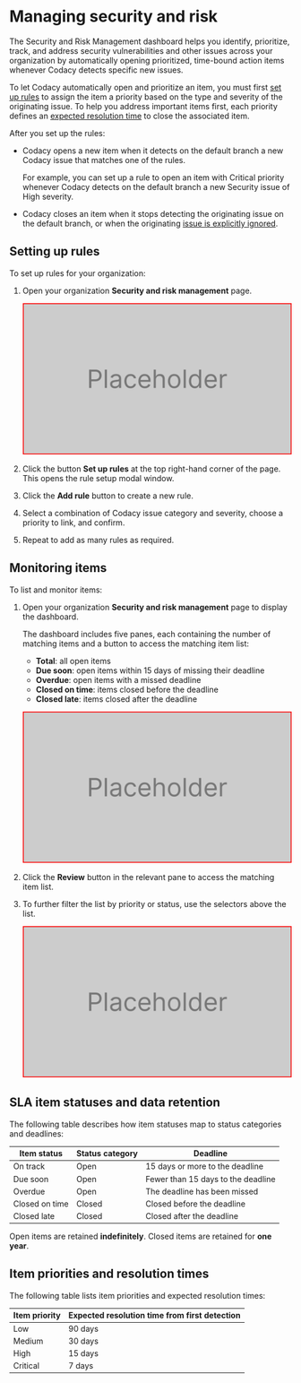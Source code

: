 <!--
TODO

- Tweak page title. Options
  - Managing security vulnerabilities and risk
-->

# Managing security and risk <!-- *** Concepts *** -->

The Security and Risk Management dashboard helps you identify, prioritize, track, and address security vulnerabilities and other issues across your organization by automatically opening prioritized, time-bound action items whenever Codacy detects specific new issues.

To let Codacy automatically open and prioritize an item, you must first [set up rules](#setting-up-rules) to assign the item a priority based on the type and severity of the originating issue. To help you address important items first, each priority defines an [expected resolution time](#item-priorities-and-resolution-times) to close the associated item.

After you set up the rules:

-   Codacy opens a new item when it detects on the default branch a new Codacy issue that matches one of the rules.

    For example, you can set up a rule to open an item with Critical priority whenever Codacy detects on the default branch a new Security issue of High severity.

-   Codacy closes an item when it stops detecting the originating issue on the default branch, or when the originating [issue is explicitly ignored](../repositories/issues.md#ignoring-and-managing-issues).

<!-- *** Tasks *** -->
## Setting up rules

To set up rules for your organization:

1.  Open your organization **Security and risk management** page.

    ![Security and risk management dashboard](images/placeholder.png)

1.  Click the button **Set up rules** at the top right-hand corner of the page. This opens the rule setup modal window.

1.  Click the **Add rule** button to create a new rule.

1.  Select a combination of Codacy issue category and severity, choose a priority to link, and confirm.

1.  Repeat to add as many rules as required.

## Monitoring items

To list and monitor items:

1.  Open your organization **Security and risk management** page to display the dashboard.

    The dashboard includes five panes, each containing the number of matching items and a button to access the matching item list:

    -   **Total**: all open items
    -   **Due soon**: open items within 15 days of missing their deadline
    -   **Overdue**: open items with a missed deadline
    -   **Closed on time**: items closed before the deadline
    -   **Closed late**: items closed after the deadline

    ![Security and risk management dashboard](images/placeholder.png)

1.  Click the **Review** button in the relevant pane to access the matching item list.

1.  To further filter the list by priority or status, use the selectors above the list.

    ![Security and risk management items](images/placeholder.png)

<!-- *** Reference *** -->
## SLA item statuses and data retention

The following table describes how item statuses map to status categories and deadlines:

| Item status    | Status category | Deadline                           |
|----------------|-----------------|------------------------------------|
| On track       | Open            | 15 days or more to the deadline    |
| Due soon       | Open            | Fewer than 15 days to the deadline |
| Overdue        | Open            | The deadline has been missed       |
| Closed on time | Closed          | Closed before the deadline         |
| Closed late    | Closed          | Closed after the deadline          |

Open items are retained **indefinitely**. Closed items are retained for **one year**.

## Item priorities and resolution times

The following table lists item priorities and expected resolution times:

| Item priority | Expected resolution time from first detection |
|---------------|-----------------------------------------------|
| Low           | 90 days                                       |
| Medium        | 30 days                                       |
| High          | 15 days                                       |
| Critical      | 7 days                                        |
